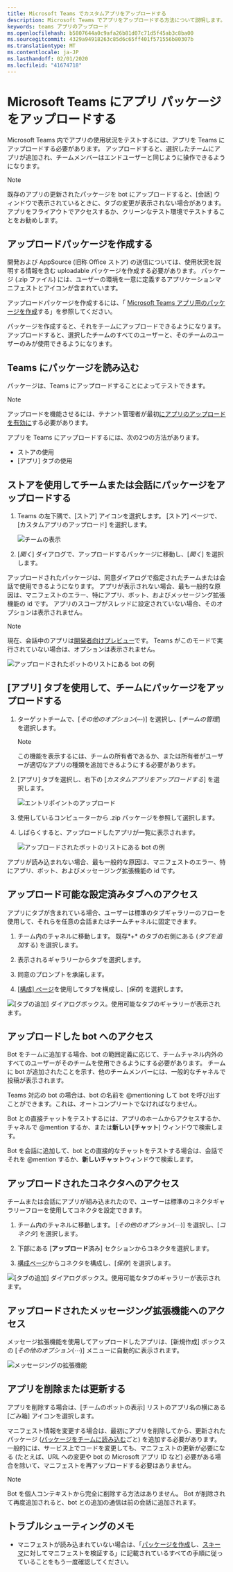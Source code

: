 ```yaml
---
title: Microsoft Teams でカスタムアプリをアップロードする
description: Microsoft Teams でアプリをアップロードする方法について説明します。
keywords: teams アプリのアップロード
ms.openlocfilehash: b5807644a0c9afa26b81d07c71d5f45ab3c8ba00
ms.sourcegitcommit: 4329a94918263c85d6c65ff401f571556b80307b
ms.translationtype: MT
ms.contentlocale: ja-JP
ms.lasthandoff: 02/01/2020
ms.locfileid: "41674718"
---
```

# <a name="upload-an-app-package-to-microsoft-teams"></a>Microsoft Teams にアプリ パッケージをアップロードする

Microsoft Teams 内でアプリの使用状況をテストするには、アプリを Teams にアップロードする必要があります。 アップロードすると、選択したチームにアプリが追加され、チームメンバーはエンドユーザーと同じように操作できるようになります。

> [!NOTE]
> 既存のアプリの更新されたパッケージを bot にアップロードすると、[会話] ウィンドウで表示されているときに、タブの変更が表示されない場合があります。 アプリをフライアウトでアクセスするか、クリーンなテスト環境でテストすることをお勧めします。

## <a name="create-your-upload-package"></a>アップロードパッケージを作成する

開発および AppSource (旧称 Office ストア) の送信については、使用状況を説明する情報を含む uploadable パッケージを作成する必要があります。 パッケージ (.zip ファイル) には、ユーザーの環境を一意に定義するアプリケーションマニフェストとアイコンが含まれています。

アップロードパッケージを作成するには、「 [Microsoft Teams アプリ用のパッケージを作成](~/concepts/build-and-test/apps-package.md)する」を参照してください。

パッケージを作成すると、それをチームにアップロードできるようになります。 アップロードすると、選択したチームのすべてのユーザーと、そのチームのユーザーのみが使用できるようになります。

## <a name="load-your-package-into-teams"></a>Teams にパッケージを読み込む

パッケージは、Teams にアップロードすることによってテストできます。

> [!NOTE]
> アップロードを機能させるには、テナント管理者が最初[にアプリのアップロードを有効に](/microsoftteams/admin-settings)する必要があります。

アプリを Teams にアップロードするには、次の2つの方法があります。

* ストアの使用
* [アプリ] タブの使用

## <a name="upload-your-package-into-a-team-or-conversation-using-the-store"></a>ストアを使用してチームまたは会話にパッケージをアップロードする

1. Teams の左下隅で、[ストア] アイコンを選択します。 [ストア] ページで、[カスタムアプリのアップロード] を選択します。

   ![チームの表示](~/assets/images/store-upload-a-custom-app.png)

2. [*開く*] ダイアログで、アップロードするパッケージに移動し、[*開く*] を選択します。

アップロードされたパッケージは、同意ダイアログで指定されたチームまたは会話で使用できるようになります。 アプリが表示されない場合、最も一般的な原因は、マニフェストのエラー、特にアプリ、ボット、およびメッセージング拡張機能の id です。 アプリのスコープがスレッドに設定されていない場合、そのオプションは表示されません。

>[!NOTE]
> 現在、会話中のアプリは[開発者向けプレビュー](~/resources/dev-preview/developer-preview-intro.md)です。 Teams がこのモードで実行されていない場合は、オプションは表示されません。

![アップロードされたボットのリストにある bot の例](~/assets/images/botinlist.jpg)

## <a name="upload-your-package-into-a-team-using-the-apps-tab"></a>[アプリ] タブを使用して、チームにパッケージをアップロードする

1. ターゲットチームで、[*その他のオプション*(**&#8943;**)] を選択し、[*チームの管理*] を選択します。

   > [!NOTE]
   > この機能を表示するには、チームの所有者であるか、または所有者がユーザーが適切なアプリの種類を追加できるようにする必要があります。

2. [アプリ] タブを選択し、右下の [*カスタムアプリをアップロードする*] を選択します。

   ![エントリポイントのアップロード](~/assets/images/uploadACustomApp.png)

3. 使用しているコンピューターから .zip パッケージを参照して選択します。

4. しばらくすると、アップロードしたアプリが一覧に表示されます。

   ![アップロードされたボットのリストにある bot の例](~/assets/images/botinlist.jpg)

アプリが読み込まれない場合、最も一般的な原因は、マニフェストのエラー、特にアプリ、ボット、およびメッセージング拡張機能の id です。

## <a name="accessing-your-uploaded-configurable-tab"></a>アップロード可能な設定済みタブへのアクセス

アプリにタブが含まれている場合、ユーザーは標準のタブギャラリーのフローを使用して、それらを任意の会話またはチームチャネルに固定できます。

1. チーム内のチャネルに移動します。 既存*+* のタブの右側にある (*タブを追加*する) を選択します。

2. 表示されるギャラリーからタブを選択します。

3. 同意のプロンプトを承諾します。

4. [[構成] ページ](~/tabs/how-to/create-tab-pages/configuration-page.md)を使用してタブを構成し、[*保存*] を選択します。

  ![[タブの追加] ダイアログボックス。使用可能なタブのギャラリーが表示されます。](~/assets/images/tab_gallery.png)

## <a name="accessing-your-uploaded-bot"></a>アップロードした bot へのアクセス

Bot をチームに追加する場合、bot の範囲定義に応じて、チームチャネル内外のすべてのユーザーがそのチームを使用できるようにする必要があります。 チームに bot が追加されたことを示す、他のチームメンバーには、一般的なチャネルで投稿が表示されます。

Teams 対応の bot の場合は、bot の名前を @mentioning して bot を呼び出すことができます。これは、オートコンプリートでなければなりません。

Bot との直接チャットをテストするには、アプリのホームからアクセスするか、チャネルで @mention するか、または**新しい [チャット**] ウィンドウで検索します。

Bot を会話に追加して、bot との直接的なチャットをテストする場合は、会話でそれを @mention するか、**新しいチャット**ウィンドウで検索します。

## <a name="accessing-your-uploaded-connector"></a>アップロードされたコネクタへのアクセス

チームまたは会話にアプリが組み込まれたので、ユーザーは標準のコネクタギャラリーフローを使用してコネクタを設定できます。

1. チーム内のチャネルに移動します。 [*その他のオプション*(*&#8943;*)] を選択し、[*コネクタ*] を選択します。

2. 下部にある [**アップロード**済み] セクションからコネクタを選択します。

3. [構成ページ](~/webhooks-and-connectors/how-to/connectors-creating.md)からコネクタを構成し、[*保存*] を選択します。

  ![[タブの追加] ダイアログボックス。使用可能なタブのギャラリーが表示されます。](~/assets/images/connector_gallery.png)

## <a name="accessing-your-uploaded-messaging-extension"></a>アップロードされたメッセージング拡張機能へのアクセス

メッセージ拡張機能を使用してアップロードしたアプリは、[新規作成] ボックスの [*その他のオプション*(*&#8943;*)] メニューに自動的に表示されます。

![メッセージングの拡張機能](~/assets/images/compose-extensions/cesampleapp.png)

## <a name="removing-or-updating-your-app"></a>アプリを削除または更新する

アプリを削除する場合は、[チームのボットの表示] リストのアプリ名の横にある [ごみ箱] アイコンを選択します。

マニフェスト情報を変更する場合は、最初にアプリを削除してから、更新されたパッケージ ([パッケージをチームに読み込む](#load-your-package-into-teams)ごと) を追加する必要があります。 一般的には、サービス上でコードを変更しても、マニフェストの更新が必要になる (たとえば、URL への変更や bot の Microsoft アプリ ID など) 必要がある場合を除いて、マニフェストを再アップロードする必要はありません。

> [!NOTE]
> Bot を個人コンテキストから完全に削除する方法はありません。 Bot が削除されて再度追加されると、bot との追加の通信は前の会話に追加されます。

## <a name="troubleshooting-notes"></a>トラブルシューティングのメモ

* マニフェストが読み込まれていない場合は、「[パッケージを作成](~/concepts/build-and-test/apps-package.md)し、[スキーマ](~/resources/schema/manifest-schema.md)に対してマニフェストを検証する」に記載されているすべての手順に従っていることをもう一度確認してください。

